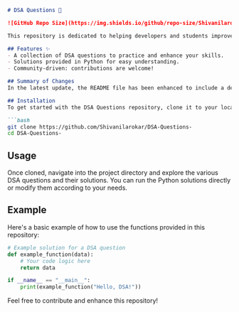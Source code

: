 ```markdown
# DSA Questions 🚀

![GitHub Repo Size](https://img.shields.io/github/repo-size/Shivanilarokar/DSA-Questions-) ![Contributors](https://img.shields.io/github/contributors/Shivanilarokar/DSA-Questions-) ![Issues](https://img.shields.io/github/issues/Shivanilarokar/DSA-Questions-)

This repository is dedicated to helping developers and students improve their skills in Data Structures and Algorithms (DSA) through a collection of curated questions and solutions.

## Features ✨
- A collection of DSA questions to practice and enhance your skills.
- Solutions provided in Python for easy understanding.
- Community-driven: contributions are welcome!

## Summary of Changes
In the latest update, the README file has been enhanced to include a dedicated **Features** section. This addition aims to improve the clarity and usability of the documentation for users looking to explore the repository's offerings.

## Installation
To get started with the DSA Questions repository, clone it to your local machine:

```bash
git clone https://github.com/Shivanilarokar/DSA-Questions-
cd DSA-Questions-
```

## Usage
Once cloned, navigate into the project directory and explore the various DSA questions and their solutions. You can run the Python solutions directly or modify them according to your needs.

## Example
Here's a basic example of how to use the functions provided in this repository:

```python
# Example solution for a DSA question
def example_function(data):
    # Your code logic here
    return data

if __name__ == "__main__":
    print(example_function("Hello, DSA!"))
```

Feel free to contribute and enhance this repository!
```